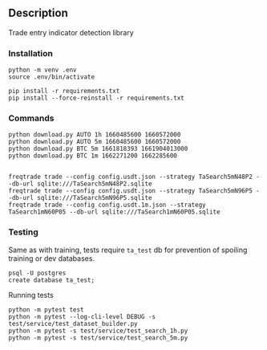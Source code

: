 ## Description

Trade entry indicator detection library 

### Installation

```
python -m venv .env
source .env/bin/activate

pip install -r requirements.txt
pip install --force-reinstall -r requirements.txt
```

### Commands

```
python download.py AUTO 1h 1660485600 1660572000
python download.py AUTO 5m 1660485600 1660572000
python download.py BTC 5m 1661818393 1661904013000
python download.py BTC 1m 1662271200 1662285600
```

```

freqtrade trade --config config.usdt.json --strategy TaSearch5mN48P2 --db-url sqlite:///TaSearch5mN48P2.sqlite
freqtrade trade --config config.usdt.json --strategy TaSearch5mN96P5 --db-url sqlite:///TaSearch5mN96P5.sqlite
freqtrade trade --config config.usdt.1m.json --strategy TaSearch1mN60P05 --db-url sqlite:///TaSearch1mN60P05.sqlite
```

### Testing

Same as with training, tests require `ta_test` db for prevention of spoiling training or dev databases.

```
psql -U postgres
create database ta_test;
``` 

Running tests

```
python -m pytest test
python -m pytest --log-cli-level DEBUG -s test/service/test_dataset_builder.py
python -m pytest -s test/service/test_search_1h.py
python -m pytest -s test/service/test_search_5m.py

```